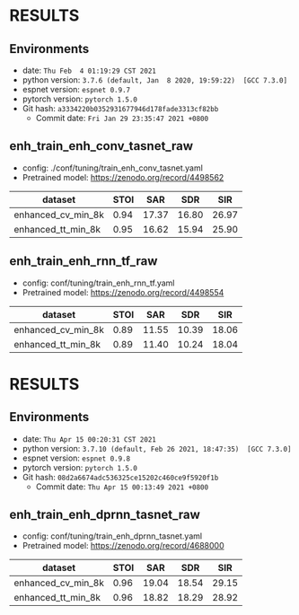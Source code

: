 <!-- Generated by ./scripts/utils/show_enh_score.sh -->
# RESULTS
## Environments
- date: `Thu Feb  4 01:19:29 CST 2021`
- python version: `3.7.6 (default, Jan  8 2020, 19:59:22)  [GCC 7.3.0]`
- espnet version: `espnet 0.9.7`
- pytorch version: `pytorch 1.5.0`
- Git hash: `a3334220b0352931677946d178fade3313cf82bb`
  - Commit date: `Fri Jan 29 23:35:47 2021 +0800`


## enh_train_enh_conv_tasnet_raw

 - config: ./conf/tuning/train_enh_conv_tasnet.yaml
 - Pretrained model: https://zenodo.org/record/4498562

|dataset|STOI|SAR|SDR|SIR|
|---|---|---|---|---|
|enhanced_cv_min_8k|0.94|17.37|16.80|26.97|
|enhanced_tt_min_8k|0.95|16.62|15.94|25.90|


## enh_train_enh_rnn_tf_raw

 - config: conf/tuning/train_enh_rnn_tf.yaml
 - Pretrained model: https://zenodo.org/record/4498554

|dataset|STOI|SAR|SDR|SIR|
|---|---|---|---|---|
|enhanced_cv_min_8k|0.89|11.55|10.39|18.06|
|enhanced_tt_min_8k|0.89|11.40|10.24|18.04|

<!-- Generated by ./scripts/utils/show_enh_score.sh -->
# RESULTS
## Environments
- date: `Thu Apr 15 00:20:31 CST 2021`
- python version: `3.7.10 (default, Feb 26 2021, 18:47:35)  [GCC 7.3.0]`
- espnet version: `espnet 0.9.8`
- pytorch version: `pytorch 1.5.0`
- Git hash: `08d2a6674adc536325ce15202c460ce9f5920f1b`
  - Commit date: `Thu Apr 15 00:13:49 2021 +0800`


## enh_train_enh_dprnn_tasnet_raw

 - config: conf/tuning/train_enh_dprnn_tasnet.yaml
 - Pretrained model: https://zenodo.org/record/4688000

|dataset|STOI|SAR|SDR|SIR|
|---|---|---|---|---|
|enhanced_cv_min_8k|0.96|19.04|18.54|29.15|
|enhanced_tt_min_8k|0.96|18.82|18.29|28.92|

